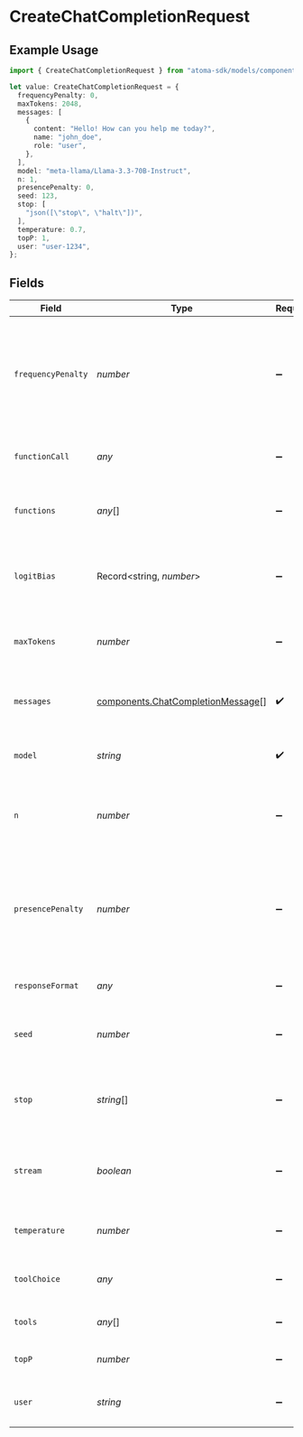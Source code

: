 # CreateChatCompletionRequest

## Example Usage

```typescript
import { CreateChatCompletionRequest } from "atoma-sdk/models/components";

let value: CreateChatCompletionRequest = {
  frequencyPenalty: 0,
  maxTokens: 2048,
  messages: [
    {
      content: "Hello! How can you help me today?",
      name: "john_doe",
      role: "user",
    },
  ],
  model: "meta-llama/Llama-3.3-70B-Instruct",
  n: 1,
  presencePenalty: 0,
  seed: 123,
  stop: [
    "json([\"stop\", \"halt\"])",
  ],
  temperature: 0.7,
  topP: 1,
  user: "user-1234",
};
```

## Fields

| Field                                                                                                                 | Type                                                                                                                  | Required                                                                                                              | Description                                                                                                           | Example                                                                                                               |
| --------------------------------------------------------------------------------------------------------------------- | --------------------------------------------------------------------------------------------------------------------- | --------------------------------------------------------------------------------------------------------------------- | --------------------------------------------------------------------------------------------------------------------- | --------------------------------------------------------------------------------------------------------------------- |
| `frequencyPenalty`                                                                                                    | *number*                                                                                                              | :heavy_minus_sign:                                                                                                    | Number between -2.0 and 2.0. Positive values penalize new tokens based on their<br/>existing frequency in the text so far | 0                                                                                                                     |
| `functionCall`                                                                                                        | *any*                                                                                                                 | :heavy_minus_sign:                                                                                                    | Controls how the model responds to function calls                                                                     |                                                                                                                       |
| `functions`                                                                                                           | *any*[]                                                                                                               | :heavy_minus_sign:                                                                                                    | A list of functions the model may generate JSON inputs for                                                            |                                                                                                                       |
| `logitBias`                                                                                                           | Record<string, *number*>                                                                                              | :heavy_minus_sign:                                                                                                    | Modify the likelihood of specified tokens appearing in the completion                                                 |                                                                                                                       |
| `maxTokens`                                                                                                           | *number*                                                                                                              | :heavy_minus_sign:                                                                                                    | The maximum number of tokens to generate in the chat completion                                                       | 2048                                                                                                                  |
| `messages`                                                                                                            | [components.ChatCompletionMessage](../../models/components/chatcompletionmessage.md)[]                                | :heavy_check_mark:                                                                                                    | A list of messages comprising the conversation so far                                                                 |                                                                                                                       |
| `model`                                                                                                               | *string*                                                                                                              | :heavy_check_mark:                                                                                                    | ID of the model to use                                                                                                | meta-llama/Llama-3.3-70B-Instruct                                                                                     |
| `n`                                                                                                                   | *number*                                                                                                              | :heavy_minus_sign:                                                                                                    | How many chat completion choices to generate for each input message                                                   | 1                                                                                                                     |
| `presencePenalty`                                                                                                     | *number*                                                                                                              | :heavy_minus_sign:                                                                                                    | Number between -2.0 and 2.0. Positive values penalize new tokens based on<br/>whether they appear in the text so far  | 0                                                                                                                     |
| `responseFormat`                                                                                                      | *any*                                                                                                                 | :heavy_minus_sign:                                                                                                    | The format to return the response in                                                                                  |                                                                                                                       |
| `seed`                                                                                                                | *number*                                                                                                              | :heavy_minus_sign:                                                                                                    | If specified, our system will make a best effort to sample deterministically                                          | 123                                                                                                                   |
| `stop`                                                                                                                | *string*[]                                                                                                            | :heavy_minus_sign:                                                                                                    | Up to 4 sequences where the API will stop generating further tokens                                                   | json(["stop", "halt"])                                                                                                |
| `stream`                                                                                                              | *boolean*                                                                                                             | :heavy_minus_sign:                                                                                                    | Whether to stream back partial progress. Must be false for this request type.                                         |                                                                                                                       |
| `temperature`                                                                                                         | *number*                                                                                                              | :heavy_minus_sign:                                                                                                    | What sampling temperature to use, between 0 and 2                                                                     | 0.7                                                                                                                   |
| `toolChoice`                                                                                                          | *any*                                                                                                                 | :heavy_minus_sign:                                                                                                    | Controls which (if any) tool the model should use                                                                     |                                                                                                                       |
| `tools`                                                                                                               | *any*[]                                                                                                               | :heavy_minus_sign:                                                                                                    | A list of tools the model may call                                                                                    |                                                                                                                       |
| `topP`                                                                                                                | *number*                                                                                                              | :heavy_minus_sign:                                                                                                    | An alternative to sampling with temperature                                                                           | 1                                                                                                                     |
| `user`                                                                                                                | *string*                                                                                                              | :heavy_minus_sign:                                                                                                    | A unique identifier representing your end-user                                                                        | user-1234                                                                                                             |
